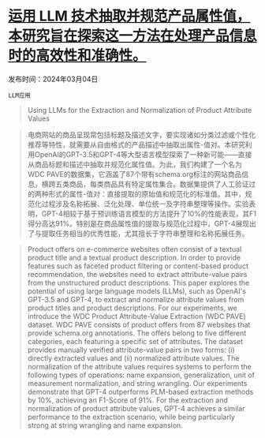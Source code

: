 # [运用 LLM 技术抽取并规范产品属性值，本研究旨在探索这一方法在处理产品信息时的高效性和准确性。](https://arxiv.org/abs/2403.02130)

发布时间：2024年03月04日

`LLM应用`

> Using LLMs for the Extraction and Normalization of Product Attribute Values

> 电商网站的商品呈现常包括标题及描述文字，要实现诸如分类过滤或个性化推荐等特性，就需要从自由格式的产品描述中抽取出属性-值对。本研究利用OpenAI的GPT-3.5和GPT-4等大型语言模型探索了一种新可能——直接从商品标题和描述中抽取并规范化属性值。为此，我们构建了一个名为WDC PAVE的数据集，它涵盖了87个带有schema.org标注的网站商品信息，横跨五类商品，每类商品具有特定属性集合。数据集提供了人工验证过的两种形式的属性-值对：直接提取的原始值和规范化的标准值。其中，规范化过程涉及名称拓展、泛化处理、单位统一及字符串整理等操作。实验表明，GPT-4相较于基于预训练语言模型的方法提升了10%的性能表现，其F1得分高达91%。特别是在商品属性值的提取与规范化过程中，GPT-4展现出了与提取任务相当的优秀性能，尤其擅长于字符串整理和名称拓展任务。

> Product offers on e-commerce websites often consist of a textual product title and a textual product description. In order to provide features such as faceted product filtering or content-based product recommendation, the websites need to extract attribute-value pairs from the unstructured product descriptions. This paper explores the potential of using large language models (LLMs), such as OpenAI's GPT-3.5 and GPT-4, to extract and normalize attribute values from product titles and product descriptions. For our experiments, we introduce the WDC Product Attribute-Value Extraction (WDC PAVE) dataset. WDC PAVE consists of product offers from 87 websites that provide schema.org annotations. The offers belong to five different categories, each featuring a specific set of attributes. The dataset provides manually verified attribute-value pairs in two forms: (i) directly extracted values and (ii) normalized attribute values. The normalization of the attribute values requires systems to perform the following types of operations: name expansion, generalization, unit of measurement normalization, and string wrangling. Our experiments demonstrate that GPT-4 outperforms PLM-based extraction methods by 10%, achieving an F1-Score of 91%. For the extraction and normalization of product attribute values, GPT-4 achieves a similar performance to the extraction scenario, while being particularly strong at string wrangling and name expansion.